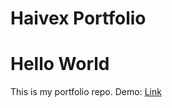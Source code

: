 # Haivex Portfolio

# Hello World
This is my portfolio repo.
Demo: [Link](https://haivex.github.io/CodersCamp2020.Project.HTML-CSS.BusinessCard-Mateusz-Kmiec/)
